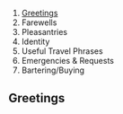 1. [Greetings](#greetings)
2. Farewells
3. Pleasantries
4. Identity
5. Useful Travel Phrases
6. Emergencies & Requests
7. Bartering/Buying

<a id="greetings"></a>
## Greetings
